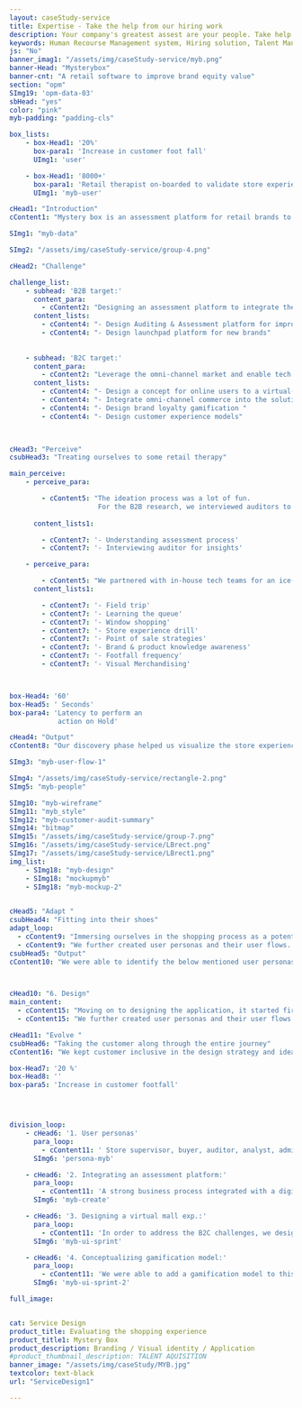 ```yaml
---
layout: caseStudy-service
title: Expertise - Take the help from our hiring work
description: Your company's greatest assest are your people. Take help our hiring experts to recruit the best desired talents.
keywords: Human Recourse Management system, Hiring solution, Talent Management Software, Application Tracking System, AI-Enabled, Recruitment Management software, recruitment system, Talent CRM, HR Software, Bangalore, India
js: "No"
banner_imag1: "/assets/img/caseStudy-service/myb.png"
banner-Head: "Mysterybox"
banner-cnt: "A retail software to improve brand equity value"
section: "opm"
SImg19: 'opm-data-03'
sbHead: "yes"
color: "pink"
myb-padding: "padding-cls"

box_lists:
    - box-Head1: '20%'
      box-para1: 'Increase in customer foot fall'
      UImg1: 'user'

    - box-Head1: '8000+'
      box-para1: 'Retail therapist on-boarded to validate store experience'
      UImg1: 'myb-user'

cHead1: "Introduction"
cContent1: "Mystery box is an assessment platform for retail brands to enhance customer shopping experience. The retail industry is evolving towards connecting human emotions to maximize the brand equity value."

SImg1: "myb-data"

SImg2: "/assets/img/caseStudy-service/group-4.png"

cHead2: "Challenge"

challenge_list:
    - subhead: 'B2B target:'
      content_para:
        - cContent2: "Designing an assessment platform to integrate the retail stores with retail consultants and auditors for validating their store experience and quality of their products & services."
      content_lists:
        - cContent4: "- Design Auditing & Assessment platform for improving store experience"
        - cContent4: "- Design launchpad platform for new brands"
      
        
    - subhead: 'B2C target:'
      content_para:
        - cContent2: "Leverage the omni-channel market and enable tech to connect with human experience for maximizing customer footfalls and to improve the brand loyalty."
      content_lists:
        - cContent4: "- Design a concept for online users to a virtual-mall experience"
        - cContent4: "- Integrate omni-channel commerce into the solution"
        - cContent4: "- Design brand loyalty gamification "
        - cContent4: "- Design customer experience models"

      

cHead3: "Perceive"
csubHead3: "Treating ourselves to some retail therapy"

main_perceive:
    - perceive_para:

        - cContent5: "The ideation process was a lot of fun. 
                      For the B2B research, we interviewed auditors to understand the assessment process and looked at the metrics which governs the customer experience index score."
                      
      content_lists1:

        - cContent7: '- Understanding assessment process'
        - cContent7: '- Interviewing auditor for insights'

    - perceive_para:

        - cContent5: "We partnered with in-house tech teams for an ice-breaker session with our customer. We spent time understanding their bizops, data and workgroup dependencies in the organization. Learnt few things about the performance issues in their current system."
      content_lists1:

        - cContent7: '- Field trip'
        - cContent7: '- Learning the queue'
        - cContent7: '- Window shopping'
        - cContent7: '- Store experience drill'
        - cContent7: '- Point of sale strategies'
        - cContent7: '- Brand & product knowledge awareness'
        - cContent7: '- Footfall frequency'
        - cContent7: '- Visual Merchandising'



box-Head4: '60'
box-Head5: ' Seconds'
box-para4: 'Latency to perform an 
            action on Hold'

cHead4: "Output"
cContent8: "Our discovery phase helped us visualize the store experience and establish key performance indicators for us to do the assessments and to gamify it."

SImg3: "myb-user-flow-1"

SImg4: "/assets/img/caseStudy-service/rectangle-2.png"
SImg5: "myb-people"

SImg10: "myb-wireframe"
SImg11: "myb_style"
SImg12: "myb-customer-audit-summary"
SImg14: "bitmap"
SImg15: "/assets/img/caseStudy-service/group-7.png"
SImg16: "/assets/img/caseStudy-service/LBrect.png"
SImg17: "/assets/img/caseStudy-service/LBrect1.png"
img_list:
    - SImg18: "myb-design"
    - SImg18: "mockupmyb"
    - SImg18: "myb-mockup-2"
    

cHead5: "Adapt "
csubHead4: "Fitting into their shoes"
adapt_loop:
  - cContent9: "Immersing ourselves in the shopping process as a potential buyer/auditor and from a store front, gave us a lot of insights into their major stakeholders/personas, their hand off points, motivation criteria, pain areas,  demographic, age and daily routines."
  - cContent9: "We further created user personas and their user flows. This, together with the workflow gave a complete picture on the product scope and roadmap."
csubHead5: "Output"
cContent10: "We were able to identify the below mentioned user personas:"



cHead10: "6. Design"
main_content:
  - cContent15: "Moving on to designing the application, it started first with us having an elaborate mood boarding sessions. We extensively follow the atomic design principle. we created individual components, finalized on the color, type and layout. "
  - cContent15: "We further created user personas and their user flows. This, together with the workflow gave a complete picture on the product scope and roadmap."

cHead11: "Evolve "
csubHead6: "Taking the customer along through the entire journey"
cContent16: "We kept customer inclusive in the design strategy and ideation phase. We had constant engagements throughout the designing process to take feedback and iterate. "

box-Head7: '20 %'
box-Head8: ''
box-para5: 'Increase in customer footfall'




division_loop:
    - cHead6: '1. User personas'
      para_loop:
        - cContent11: ' Store supervisor, buyer, auditor, analyst, admin and back office crew.'
      SImg6: 'persona-myb'

    - cHead6: '2. Integrating an assessment platform:'
      para_loop:
        - cContent11: 'A strong business process integrated with a digital platform was put in place to enhance the store experience. We were able to bring auditor, analyst and store supervisor on a single interface, capture store assessments and showcase store performance metrics. '
      SImg6: 'myb-create'

    - cHead6: '3. Designing a virtual mall exp.:'
      para_loop:
        - cContent11: 'In order to address the B2C challenges, we designed a platform which meets and satisfies all the use cases. For instance, a user (store supervisor) can propagate the store inventory item on an omni-channel platform for the customer to consume and increase the point of sale. '
      SImg6: 'myb-ui-sprint'

    - cHead6: '4. Conceptualizing gamification model:'
      para_loop:
        - cContent11: 'We were able to add a gamification model to this platform. We created loyalty points which the buyer will get when he or she enters a store/makes a purchase or shares the offer to their peers/friends. The model was created to increase footfalls for each store.'
      SImg6: 'myb-ui-sprint-2'

full_image:


cat: Service Design
product_title: Evaluating the shopping experience
product_title1: Mystery Box
product_description: Branding / Visual identity / Application
#product_thumbnail_description: TALENT AQUISITION
banner_image: "/assets/img/caseStudy/MYB.jpg"
textcolor: text-black
url: "ServiceDesign1"

---
```

